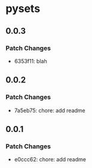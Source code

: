 # pysets

## 0.0.3

### Patch Changes

- 6353f11: blah

## 0.0.2

### Patch Changes

- 7a5eb75: chore: add readme

## 0.0.1

### Patch Changes

- e0ccc62: chore: add readme
